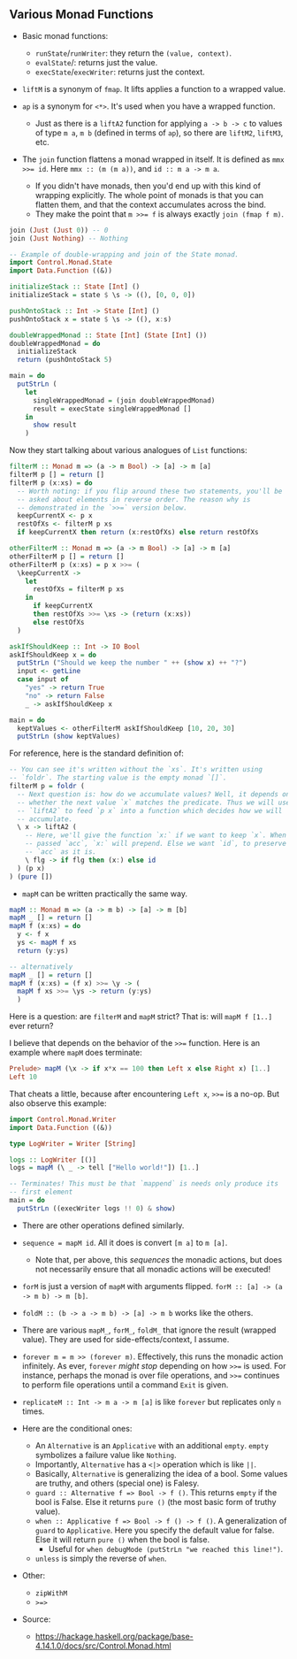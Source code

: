 ## Various Monad Functions

* Basic monad functions:
  * `runState`/`runWriter`: they return the `(value, context)`.
  * `evalState`/: returns just the value.
  * `execState`/`execWriter`: returns just the context.

* `liftM` is a synonym of `fmap`. It lifts applies a function to a
  wrapped value.
* `ap` is a synonym for `<*>`. It's used when you have a wrapped
  function.
  * Just as there is a `liftA2` function for applying `a -> b -> c` to
    values of type `m a`, `m b` (defined in terms of `ap`), so there are
    `liftM2`, `liftM3`, etc.
* The `join` function flattens a monad wrapped in itself. It is defined
  as `mmx >>= id`. Here `mmx :: (m (m a))`, and `id :: m a -> m a`.
  * If you didn't have monads, then you'd end up with this kind of
    wrapping explicitly. The whole point of monads is that you can
    flatten them, and that the context accumulates across the bind.
  * They make the point that `m >>= f` is always exactly `join (fmap f
    m)`.

```haskell
join (Just (Just 0)) -- 0
join (Just Nothing) -- Nothing

-- Example of double-wrapping and join of the State monad.
import Control.Monad.State
import Data.Function ((&))

initializeStack :: State [Int] ()
initializeStack = state $ \s -> ((), [0, 0, 0])

pushOntoStack :: Int -> State [Int] ()
pushOntoStack x = state $ \s -> ((), x:s)

doubleWrappedMonad :: State [Int] (State [Int] ())
doubleWrappedMonad = do
  initializeStack
  return (pushOntoStack 5)

main = do
  putStrLn (
    let
      singleWrappedMonad = (join doubleWrappedMonad)
      result = execState singleWrappedMonad []
    in
      show result
    )
```

Now they start talking about various analogues of `List` functions:

```haskell
filterM :: Monad m => (a -> m Bool) -> [a] -> m [a]
filterM p [] = return []
filterM p (x:xs) = do
  -- Worth noting: if you flip around these two statements, you'll be
  -- asked about elements in reverse order. The reason why is
  -- demonstrated in the `>>=` version below.
  keepCurrentX <- p x
  restOfXs <- filterM p xs
  if keepCurrentX then return (x:restOfXs) else return restOfXs

otherFilterM :: Monad m => (a -> m Bool) -> [a] -> m [a]
otherFilterM p [] = return []
otherFilterM p (x:xs) = p x >>= (
  \keepCurrentX ->
    let
      restOfXs = filterM p xs
    in
      if keepCurrentX
      then restOfXs >>= \xs -> (return (x:xs))
      else restOfXs
  )

askIfShouldKeep :: Int -> IO Bool
askIfShouldKeep x = do
  putStrLn ("Should we keep the number " ++ (show x) ++ "?")
  input <- getLine
  case input of
    "yes" -> return True
    "no" -> return False
    _ -> askIfShouldKeep x

main = do
  keptValues <- otherFilterM askIfShouldKeep [10, 20, 30]
  putStrLn (show keptValues)
```

For reference, here is the standard definition of:

```haskell
-- You can see it's written without the `xs`. It's written using
-- `foldr`. The starting value is the empty monad `[]`.
filterM p = foldr (
  -- Next question is: how do we accumulate values? Well, it depends on
  -- whether the next value `x` matches the predicate. Thus we will use
  -- `liftA2` to feed `p x` into a function which decides how we will
  -- accumulate.
  \ x -> liftA2 (
    -- Here, we'll give the function `x:` if we want to keep `x`. When
    -- passed `acc`, `x:` will prepend. Else we want `id`, to preserve
    -- `acc` as it is.
    \ flg -> if flg then (x:) else id
  ) (p x)
) (pure [])
```

* `mapM` can be written practically the same way.

```haskell
mapM :: Monad m => (a -> m b) -> [a] -> m [b]
mapM _ [] = return []
mapM f (x:xs) = do
  y <- f x
  ys <- mapM f xs
  return (y:ys)

-- alternatively
mapM _ [] = return []
mapM f (x:xs) = (f x) >>= \y -> (
  mapM f xs >>= \ys -> return (y:ys)
  )
```

Here is a question: are `filterM` and `mapM` strict? That is: will
`mapM f [1..]` ever return?

I believe that depends on the behavior of the `>>=` function. Here is an
example where `mapM` does terminate:

```haskell
Prelude> mapM (\x -> if x*x == 100 then Left x else Right x) [1..]
Left 10
```

That cheats a little, because after encountering `Left x`, `>>=` is a
no-op. But also observe this example:

```haskell
import Control.Monad.Writer
import Data.Function ((&))

type LogWriter = Writer [String]

logs :: LogWriter [()]
logs = mapM (\ _ -> tell ["Hello world!"]) [1..]

-- Terminates! This must be that `mappend` is needs only produce its
-- first element
main = do
  putStrLn ((execWriter logs !! 0) & show)
```

* There are other operations defined similarly.
* `sequence = mapM id`. All it does is convert `[m a]` to `m [a]`.
  * Note that, per above, this *sequences* the monadic actions, but does
    not necessarily ensure that all monadic actions will be executed!
* `forM` is just a version of `mapM` with arguments flipped. `forM ::
  [a] -> (a -> m b) -> m [b]`.
* `foldM :: (b -> a -> m b) -> [a] -> m b` works like the others.
* There are various `mapM_`, `forM_`, `foldM_` that ignore the result
  (wrapped value). They are used for side-effects/context, I assume.
* `forever m = m >> (forever m)`. Effectively, this runs the monadic
  action infinitely. As ever, `forever` *might stop* depending on how
  `>>=` is used. For instance, perhaps the monad is over file
  operations, and `>>=` continues to perform file operations until a
  command `Exit` is given.
* `replicateM :: Int -> m a -> m [a]` is like `forever` but replicates
  only `n` times.

* Here are the conditional ones:
  * An `Alternative` is an `Applicative` with an additional `empty`.
    `empty` symbolizes a failure value like `Nothing`.
  * Importantly, `Alternative` has a `<|>` operation which is like `||`.
  * Basically, `Alternative` is generalizing the idea of a bool. Some
    values are truthy, and others (special one) is Falesy.
  * `guard :: Alternative f => Bool -> f ()`. This returns `empty` if
    the bool is False. Else it returns `pure ()` (the most basic form of
    truthy value).
  * `when :: Applicative f => Bool -> f () -> f ()`. A generalization of
    `guard` to `Applicative`. Here you specify the default value for
    false. Else it will return `pure ()` when the bool is false.
    * Useful for `when debugMode (putStrLn "we reached this line!")`.
  * `unless` is simply the reverse of `when`.

* Other:
  * `zipWithM`
  * `>=>`

* Source:
  * https://hackage.haskell.org/package/base-4.14.1.0/docs/src/Control.Monad.html
